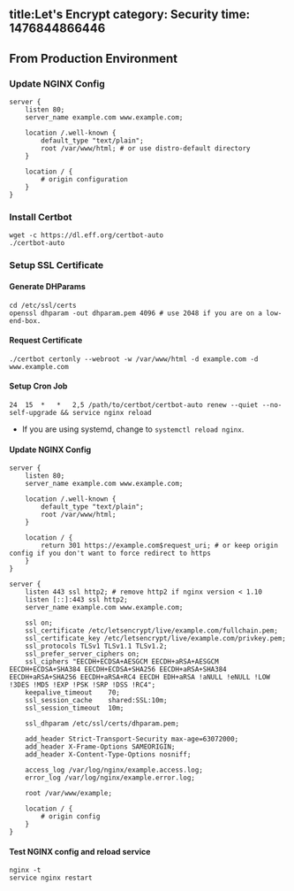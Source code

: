 title:Let's Encrypt 
category: Security
time: 1476844866446
---

## From Production Environment

### Update NGINX Config

```
server {
	listen 80;
	server_name example.com www.example.com;

	location /.well-known {
		default_type "text/plain";
		root /var/www/html; # or use distro-default directory
	}

	location / {
		# origin configuration
	}
}
```

### Install Certbot

```
wget -c https://dl.eff.org/certbot-auto
./certbot-auto
```

### Setup SSL Certificate

#### Generate DHParams

```
cd /etc/ssl/certs
openssl dhparam -out dhparam.pem 4096 # use 2048 if you are on a low-end-box.
```

#### Request Certificate

```
./certbot certonly --webroot -w /var/www/html -d example.com -d www.example.com
```

#### Setup Cron Job

```
24	15	*	*	2,5	/path/to/certbot/certbot-auto renew --quiet --no-self-upgrade && service nginx reload
```

* If you are using systemd, change to `systemctl reload nginx`.

#### Update NGINX Config

```
server {
	listen 80;
	server_name example.com www.example.com;

	location /.well-known {
		default_type "text/plain";
		root /var/www/html;
	}

	location / {
		return 301 https://example.com$request_uri; # or keep origin config if you don't want to force redirect to https
	}
}

server {
	listen 443 ssl http2; # remove http2 if nginx version < 1.10 
	listen [::]:443 ssl http2;
	server_name example.com www.example.com;

	ssl on;
	ssl_certificate /etc/letsencrypt/live/example.com/fullchain.pem;
	ssl_certificate_key /etc/letsencrypt/live/example.com/privkey.pem;
	ssl_protocols TLSv1 TLSv1.1 TLSv1.2;
	ssl_prefer_server_ciphers on;
	ssl_ciphers "EECDH+ECDSA+AESGCM EECDH+aRSA+AESGCM EECDH+ECDSA+SHA384 EECDH+ECDSA+SHA256 EECDH+aRSA+SHA384 EECDH+aRSA+SHA256 EECDH+aRSA+RC4 EECDH EDH+aRSA !aNULL !eNULL !LOW !3DES !MD5 !EXP !PSK !SRP !DSS !RC4";
	keepalive_timeout    70;
	ssl_session_cache    shared:SSL:10m;
	ssl_session_timeout  10m;

	ssl_dhparam /etc/ssl/certs/dhparam.pem;

	add_header Strict-Transport-Security max-age=63072000;
	add_header X-Frame-Options SAMEORIGIN;
	add_header X-Content-Type-Options nosniff;

    access_log /var/log/nginx/example.access.log;
	error_log /var/log/nginx/example.error.log;

	root /var/www/example;

	location / {
		# origin config
	}
}
```

#### Test NGINX config and reload service

```
nginx -t
service nginx restart
```


